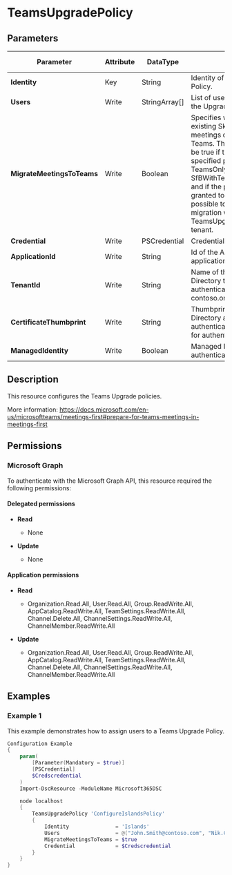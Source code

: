 ﻿# TeamsUpgradePolicy

## Parameters

| Parameter | Attribute | DataType | Description | Allowed Values |
| --- | --- | --- | --- | --- |
| **Identity** | Key | String | Identity of the Teams Upgrade Policy. | |
| **Users** | Write | StringArray[] | List of users that will be granted the Upgrade Policy to. | |
| **MigrateMeetingsToTeams** | Write | Boolean | Specifies whether to move existing Skype for Business meetings organized by the user to Teams. This parameter can only be true if the mode of the specified policy instance is either TeamsOnly or SfBWithTeamsCollabAndMeetings, and if the policy instance is being granted to a specific user. It not possible to trigger meeting migration when granting TeamsUpgradePolicy to the entire tenant. | |
| **Credential** | Write | PSCredential | Credentials of the Teams Admin | |
| **ApplicationId** | Write | String | Id of the Azure Active Directory application to authenticate with. | |
| **TenantId** | Write | String | Name of the Azure Active Directory tenant used for authentication. Format contoso.onmicrosoft.com | |
| **CertificateThumbprint** | Write | String | Thumbprint of the Azure Active Directory application's authentication certificate to use for authentication. | |
| **ManagedIdentity** | Write | Boolean | Managed ID being used for authentication. | |


## Description

This resource configures the Teams Upgrade policies.

More information: https://docs.microsoft.com/en-us/microsoftteams/meetings-first#prepare-for-teams-meetings-in-meetings-first

## Permissions

### Microsoft Graph

To authenticate with the Microsoft Graph API, this resource required the following permissions:

#### Delegated permissions

- **Read**

    - None

- **Update**

    - None

#### Application permissions

- **Read**

    - Organization.Read.All, User.Read.All, Group.ReadWrite.All, AppCatalog.ReadWrite.All, TeamSettings.ReadWrite.All, Channel.Delete.All, ChannelSettings.ReadWrite.All, ChannelMember.ReadWrite.All

- **Update**

    - Organization.Read.All, User.Read.All, Group.ReadWrite.All, AppCatalog.ReadWrite.All, TeamSettings.ReadWrite.All, Channel.Delete.All, ChannelSettings.ReadWrite.All, ChannelMember.ReadWrite.All

## Examples

### Example 1

This example demonstrates how to assign users to a Teams Upgrade Policy.

```powershell
Configuration Example
{
    param(
        [Parameter(Mandatory = $true)]
        [PSCredential]
        $Credscredential
    )
    Import-DscResource -ModuleName Microsoft365DSC

    node localhost
    {
        TeamsUpgradePolicy 'ConfigureIslandsPolicy'
        {
            Identity               = 'Islands'
            Users                  = @("John.Smith@contoso.com", "Nik.Charlebois@contoso.com")
            MigrateMeetingsToTeams = $true
            Credential             = $Credscredential
        }
    }
}
```

